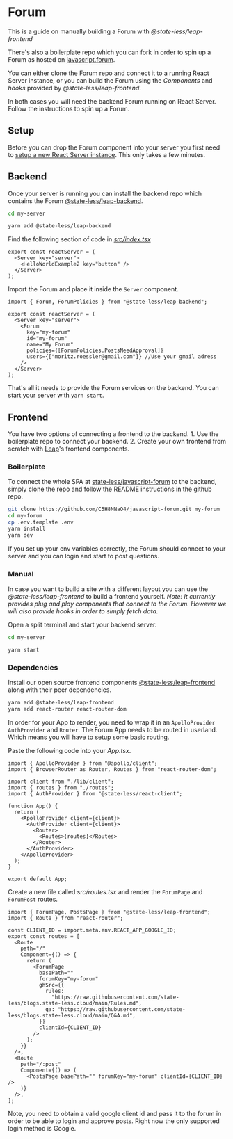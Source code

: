 # Forum

This is a guide on manually building a Forum with _@state-less/leap-frontend_

There's also a boilerplate repo which you can fork in order to spin up a Forum as hosted on [javascript.forum](https://javascript.forum).

You can either clone the Forum repo and connect it to a running React Server instance, or you can build the Forum using the _Components_ and _hooks_ provided by _@state-less/leap-frontend_.

In both cases you will need the backend Forum running on React Server. Follow the instructions to spin up a Forum.

## Setup

Before you can drop the Forum component into your server you first need to
[setup a new React Server instance](/installation). This only takes a few minutes.

## Backend

Once your server is running you can install the backend repo which contains the Forum [@state-less/leap-backend](https://npmjs.com/package/@state-less/leap-backend).

```bash
cd my-server
```

```bash
yarn add @state-less/leap-backend
```

Find the following section of code in [_src/index.tsx_](https://github.com/state-less/clean-starter/blob/e3dadbdd3ca3b3268a1158e21ffd746b027b6782/src/index.tsx#L87)

```tsx
export const reactServer = (
  <Server key="server">
    <HelloWorldExample2 key="button" />
  </Server>
);
```

Import the Forum and place it inside the `Server` component.

```tsx
import { Forum, ForumPolicies } from "@state-less/leap-backend";
```

```tsx
export const reactServer = (
  <Server key="server">
    <Forum
      key="my-forum"
      id="my-forum"
      name="My Forum"
      policies={[ForumPolicies.PostsNeedApproval]}
      users={["moritz.roessler@gmail.com"]} //Use your gmail adress
    />
  </Server>
);
```

That's all it needs to provide the Forum services on the backend.
You can start your server with `yarn start`.

## Frontend

You have two options of connecting a frontend to the backend. 1. Use the boilerplate repo to connect your backend. 2. Create your own frontend from scratch with [Leap](https://npmjs.com/package/@state-less/leap-backend)'s frontend components.

### Boilerplate

To connect the whole SPA at [state-less/javascript-forum](https://github.com/state-less/javascript-forum/) to the backend, simply clone the repo and follow the README instructions in the github repo.

```bash
git clone https://github.com/C5H8NNaO4/javascript-forum.git my-forum
cd my-forum
cp .env.template .env
yarn install
yarn dev
```

If you set up your env variables correctly, the Forum should connect to your server and you can login and start to post questions.

### Manual

In case you want to build a site with a different layout you can use the _@state-less/leap-frontend_ to build a frontend yourself. _Note: It currently provides plug and play components that connect to the Forum. However we will also provide hooks in order to simply fetch data._

Open a split terminal and start your backend server.

```bash
cd my-server
```

```
yarn start
```

### Dependencies

Install our open source frontend components [@state-less/leap-frontend](https://npmjs.com/package/@state-less/leap-frontend) along with their peer dependencies.

```bash
yarn add @state-less/leap-frontend
yarn add react-router react-router-dom
```

In order for your App to render, you need to wrap it in an `ApolloProvider` `AuthProvider` and `Router`.
The Forum App needs to be routed in userland. Which means you will have to setup some basic routing.

Paste the following code into your _App.tsx_.

```tsx
import { ApolloProvider } from "@apollo/client";
import { BrowserRouter as Router, Routes } from "react-router-dom";

import client from "./lib/client";
import { routes } from "./routes";
import { AuthProvider } from "@state-less/react-client";

function App() {
  return (
    <ApolloProvider client={client}>
      <AuthProvider client={client}>
        <Router>
          <Routes>{routes}</Routes>
        </Router>
      </AuthProvider>
    </ApolloProvider>
  );
}

export default App;
```

Create a new file called _src/routes.tsx_ and render the `ForumPage` and `ForumPost` routes.

```tsx
import { ForumPage, PostsPage } from "@state-less/leap-frontend";
import { Route } from "react-router";

const CLIENT_ID = import.meta.env.REACT_APP_GOOGLE_ID;
export const routes = [
  <Route
    path="/"
    Component={() => {
      return (
        <ForumPage
          basePath=""
          forumKey="my-forum"
          ghSrc={{
            rules:
              "https://raw.githubusercontent.com/state-less/blogs.state-less.cloud/main/Rules.md",
            qa: "https://raw.githubusercontent.com/state-less/blogs.state-less.cloud/main/Q&A.md",
          }}
          clientId={CLIENT_ID}
        />
      );
    }}
  />,
  <Route
    path="/:post"
    Component={() => (
      <PostsPage basePath="" forumKey="my-forum" clientId={CLIENT_ID} />
    )}
  />,
];
```

Note, you need to obtain a valid google client id and pass it to the forum in order to be able to login and approve posts. Right now the only supported login method is Google.
